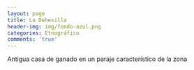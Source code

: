 ```yaml
---
layout: page
title: La Dehesilla
header-img: img/fondo-azul.png
categories: Etnográfico
comments: 'true'
---
```



Antigua casa de ganado en un paraje característico de la zona

<div class="photos">
</div>
